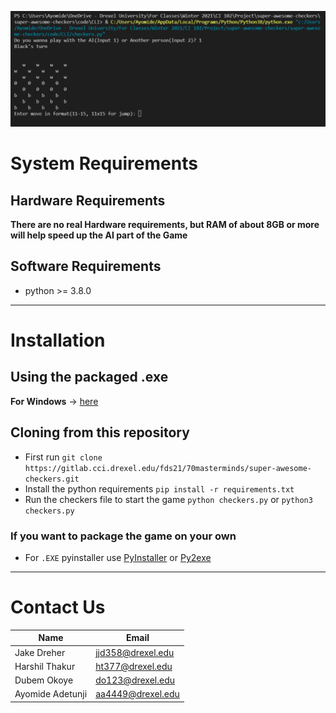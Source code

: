 ![image](bg.png)
# System Requirements
## Hardware Requirements 
**There are no real Hardware requirements, but RAM of about 8GB or more will help speed up the AI part of the Game**

## Software Requirements 
- python >= 3.8.0

---

# Installation
## Using the packaged .exe
**For Windows** -> [here](https://drive.google.com/file/d/11G7-uI0Wcli5vVVxAtF_gHYlMDvddnYz/view?usp=sharing)

## Cloning from this repository
- First run `git clone https://gitlab.cci.drexel.edu/fds21/70masterminds/super-awesome-checkers.git`
- Install the python requirements `pip install -r requirements.txt`
- Run the checkers file to start the game `python checkers.py` or `python3 checkers.py`

### If you want to package the game on your own
- For `.EXE` pyinstaller  use [PyInstaller](https://pyinstaller.readthedocs.io/en/stable/usage.html) or [Py2exe](https://pypi.org/project/py2exe/)


---

# Contact Us
| Name | Email |
| ----------- | ----------- |
| Jake Dreher | jjd358@drexel.edu |
| Harshil Thakur | ht377@drexel.edu |
| Dubem Okoye | do123@drexel.edu |
| Ayomide Adetunji | aa4449@drexel.edu |
